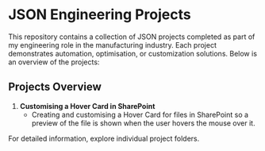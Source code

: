 # JSON Engineering Projects
This repository contains a collection of JSON projects completed as part of my engineering role in the manufacturing industry. Each project demonstrates automation, optimisation, or customization solutions. Below is an overview of the projects:

## Projects Overview
1. **Customising a Hover Card in SharePoint**
   - Creating and customising a Hover Card for files in SharePoint so a preview of the file is shown when the user hovers the mouse over it.

For detailed information, explore individual project folders.
